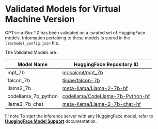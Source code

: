 # Validated Models for Virtual Machine Version

GPT-in-a-Box 1.0 has been validated on a curated set of HuggingFace models. Information pertaining to these models is stored in the ```llm/model_config.json``` file.

The Validated Models are :

| Model Name | HuggingFace Repository ID |
| --- | --- |
| mpt_7b | [mosaicml/mpt_7b](https://huggingface.co/mosaicml/mpt-7b) |
| falcon_7b | [tiiuae/falcon-7b](https://huggingface.co/tiiuae/falcon-7b) |
| llama2_7b | [meta-llama/Llama-2-7b-hf](https://huggingface.co/meta-llama/Llama-2-7b-hf) |
| codellama_7b_python | [codellama/CodeLlama-7b-Python-hf](https://huggingface.co/codellama/CodeLlama-7b-Python-hf) |
| llama2_7b_chat | [meta-llama/Llama-2-7b-chat-hf](https://huggingface.co/meta-llama/Llama-2-7b-chat-hf) |

!!! note
    To start the inference server with any HuggingFace model, refer to [**HuggingFace Model Support**](huggingface_model.md) documentation.